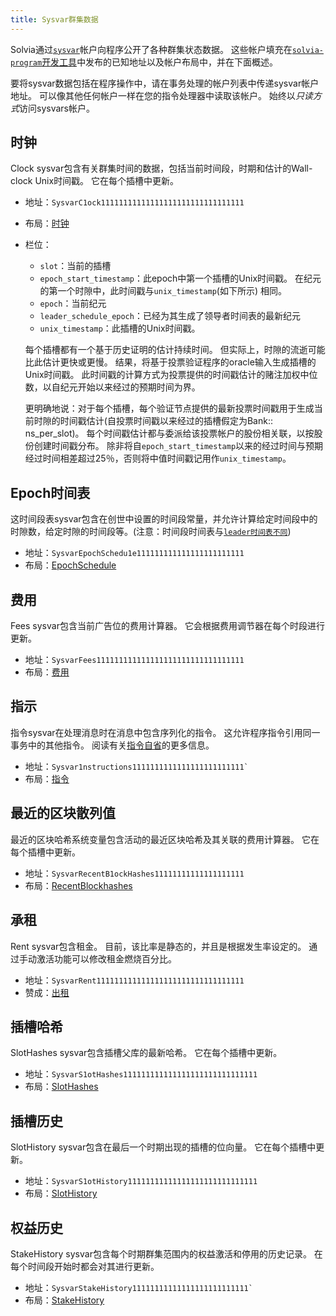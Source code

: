 ```yaml
---
title: Sysvar群集数据
---
```


Solvia通过[`sysvar`](terminology.md#sysvar)帐户向程序公开了各种群集状态数据。 这些帐户填充在[`solvia-program`开发工具](https://docs.rs/solvia-program/VERSION_FOR_DOCS_RS/solvia_program/sysvar/index.html)中发布的已知地址以及帐户布局中，并在下面概述。

要将sysvar数据包括在程序操作中，请在事务处理的帐户列表中传递sysvar帐户地址。 可以像其他任何帐户一样在您的指令处理器中读取该帐户。 始终以*只读方式*访问sysvars帐户。

## 时钟

Clock sysvar包含有关群集时间的数据，包括当前时间段，时期和估计的Wall-clock Unix时间戳。 它在每个插槽中更新。

- 地址：`SysvarC1ock11111111111111111111111111111111`
- 布局：[时钟](https://docs.rs/solvia-program/VERSION_FOR_DOCS_RS/solvia_program/clock/struct.Clock.html)
- 栏位：
  - `slot`：当前的插槽
  - `epoch_start_timestamp`：此epoch中第一个插槽的Unix时间戳。 在纪元的第一个时隙中，此时间戳与`unix_timestamp`(如下所示) 相同。
  - `epoch`：当前纪元
  - `leader_schedule_epoch`：已经为其生成了领导者时间表的最新纪元
  - `unix_timestamp`：此插槽的Unix时间戳。

  每个插槽都有一个基于历史证明的估计持续时间。 但实际上，时隙的流逝可能比此估计更快或更慢。 结果，将基于投票验证程序的oracle输入生成插槽的Unix时间戳。 此时间戳的计算方式为投票提供的时间戳估计的赌注加权中位数，以自纪元开始以来经过的预期时间为界。

  更明确地说：对于每个插槽，每个验证节点提供的最新投票时间戳用于生成当前时隙的时间戳估计(自投票时间戳以来经过的插槽假定为Bank:: ns_per_slot)。 每个时间戳估计都与委派给该投票帐户的股份相关联，以按股份创建时间戳分布。 除非将自`epoch_start_timestamp`以来的经过时间与预期经过时间相差超过25％，否则将中值时间戳记用作`unix_timestamp`。

## Epoch时间表

这时间段表sysvar包含在创世中设置的时间段常量，并允许计算给定时间段中的时隙数，给定时隙的时间段等。(注意：时间段时间表与[`leader时间表不同`](terminology.md#leader-schedule))

- 地址：`SysvarEpochSchedu1e111111111111111111111111`
- 布局：[EpochSchedule](https://docs.rs/solvia-program/VERSION_FOR_DOCS_RS/solvia_program/epoch_schedule/struct.EpochSchedule.html)

## 费用

Fees sysvar包含当前广告位的费用计算器。 它会根据费用调节器在每个时段进行更新。

- 地址：`SysvarFees111111111111111111111111111111111`
- 布局：[费用](https://docs.rs/solvia-program/VERSION_FOR_DOCS_RS/solvia_program/sysvar/fees/struct.Fees.html)

## 指示

指令sysvar在处理消息时在消息中包含序列化的指令。 这允许程序指令引用同一事务中的其他指令。 阅读有关[指令自省](implemented-proposals/instruction_introspection.md)的更多信息。

- 地址：`` Sysvar1nstructions1111111111111111111111111` ``
- 布局：[指令](https://docs.rs/solvia-program/VERSION_FOR_DOCS_RS/solvia_program/sysvar/instructions/type.Instructions.html)

## 最近的区块散列值

最近的区块哈希系统变量包含活动的最近区块哈希及其关联的费用计算器。 它在每个插槽中更新。

- 地址：`SysvarRecentB1ockHashes11111111111111111111`
- 布局：[RecentBlockhashes](https://docs.rs/solvia-program/VERSION_FOR_DOCS_RS/solvia_program/sysvar/recent_blockhashes/struct.RecentBlockhashes.html)

## 承租

Rent sysvar包含租金。 目前，该比率是静态的，并且是根据发生率设定的。 通过手动激活功能可以修改租金燃烧百分比。

- 地址：`SysvarRent111111111111111111111111111111111`
- 赞成：[出租](https://docs.rs/solvia-program/VERSION_FOR_DOCS_RS/solvia_program/rent/struct.Rent.html)

## 插槽哈希

SlotHashes sysvar包含插槽父库的最新哈希。 它在每个插槽中更新。

- 地址：`SysvarS1otHashes111111111111111111111111111111`
- 布局：[SlotHashes](https://docs.rs/solvia-program/VERSION_FOR_DOCS_RS/solvia_program/slot_hashes/struct.SlotHashes.html)

## 插槽历史

SlotHistory sysvar包含在最后一个时期出现的插槽的位向量。 它在每个插槽中更新。

- 地址：`SysvarS1otHistory11111111111111111111111111111`
- 布局：[SlotHistory](https://docs.rs/solvia-program/VERSION_FOR_DOCS_RS/solvia_program/slot_history/struct.SlotHistory.html)

## 权益历史

StakeHistory sysvar包含每个时期群集范围内的权益激活和停用的历史记录。 在每个时间段开始时都会对其进行更新。

- 地址：`` SysvarStakeHistory11111111111111111111111111` ``
- 布局：[StakeHistory](https://docs.rs/solvia-program/VERSION_FOR_DOCS_RS/solvia_program/stake_history/struct.StakeHistory.html)
